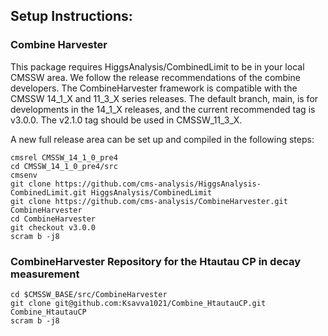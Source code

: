 ## Setup Instructions:


### Combine Harvester

This package requires HiggsAnalysis/CombinedLimit to be in your local CMSSW area. We follow the release recommendations of the combine developers. The CombineHarvester framework is compatible with the CMSSW 14_1_X and 11_3_X series releases. The default branch, main, is for developments in the 14_1_X releases, and the current recommended tag is v3.0.0. The v2.1.0 tag should be used in CMSSW_11_3_X.

A new full release area can be set up and compiled in the following steps:

```
cmsrel CMSSW_14_1_0_pre4
cd CMSSW_14_1_0_pre4/src
cmsenv
git clone https://github.com/cms-analysis/HiggsAnalysis-CombinedLimit.git HiggsAnalysis/CombinedLimit
git clone https://github.com/cms-analysis/CombineHarvester.git CombineHarvester
cd CombineHarvester
git checkout v3.0.0
scram b -j8
```

### CombineHarvester Repository for the Htautau CP in decay measurement

```
cd $CMSSW_BASE/src/CombineHarvester
git clone git@github.com:Ksavva1021/Combine_HtautauCP.git Combine_HtautauCP
scram b -j8
```

